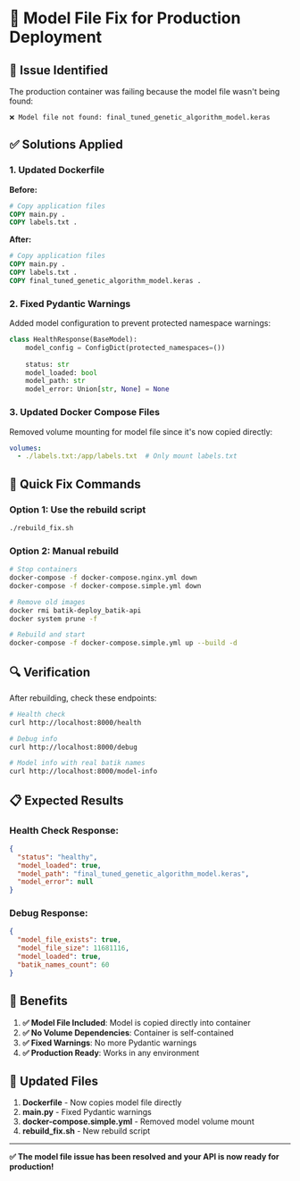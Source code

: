 # 🔧 Model File Fix for Production Deployment

## 🚨 Issue Identified

The production container was failing because the model file wasn't being found:
```
❌ Model file not found: final_tuned_genetic_algorithm_model.keras
```

## ✅ Solutions Applied

### 1. **Updated Dockerfile**
**Before:**
```dockerfile
# Copy application files
COPY main.py .
COPY labels.txt .
```

**After:**
```dockerfile
# Copy application files
COPY main.py .
COPY labels.txt .
COPY final_tuned_genetic_algorithm_model.keras .
```

### 2. **Fixed Pydantic Warnings**
Added model configuration to prevent protected namespace warnings:
```python
class HealthResponse(BaseModel):
    model_config = ConfigDict(protected_namespaces=())
    
    status: str
    model_loaded: bool
    model_path: str
    model_error: Union[str, None] = None
```

### 3. **Updated Docker Compose Files**
Removed volume mounting for model file since it's now copied directly:
```yaml
volumes:
  - ./labels.txt:/app/labels.txt  # Only mount labels.txt
```

## 🚀 Quick Fix Commands

### Option 1: Use the rebuild script
```bash
./rebuild_fix.sh
```

### Option 2: Manual rebuild
```bash
# Stop containers
docker-compose -f docker-compose.nginx.yml down
docker-compose -f docker-compose.simple.yml down

# Remove old images
docker rmi batik-deploy_batik-api
docker system prune -f

# Rebuild and start
docker-compose -f docker-compose.simple.yml up --build -d
```

## 🔍 Verification

After rebuilding, check these endpoints:

```bash
# Health check
curl http://localhost:8000/health

# Debug info
curl http://localhost:8000/debug

# Model info with real batik names
curl http://localhost:8000/model-info
```

## 📋 Expected Results

### Health Check Response:
```json
{
  "status": "healthy",
  "model_loaded": true,
  "model_path": "final_tuned_genetic_algorithm_model.keras",
  "model_error": null
}
```

### Debug Response:
```json
{
  "model_file_exists": true,
  "model_file_size": 11681116,
  "model_loaded": true,
  "batik_names_count": 60
}
```

## 🎯 Benefits

1. **✅ Model File Included**: Model is copied directly into container
2. **✅ No Volume Dependencies**: Container is self-contained
3. **✅ Fixed Warnings**: No more Pydantic warnings
4. **✅ Production Ready**: Works in any environment

## 📁 Updated Files

1. **Dockerfile** - Now copies model file directly
2. **main.py** - Fixed Pydantic warnings
3. **docker-compose.simple.yml** - Removed model volume mount
4. **rebuild_fix.sh** - New rebuild script

---

**✅ The model file issue has been resolved and your API is now ready for production!** 